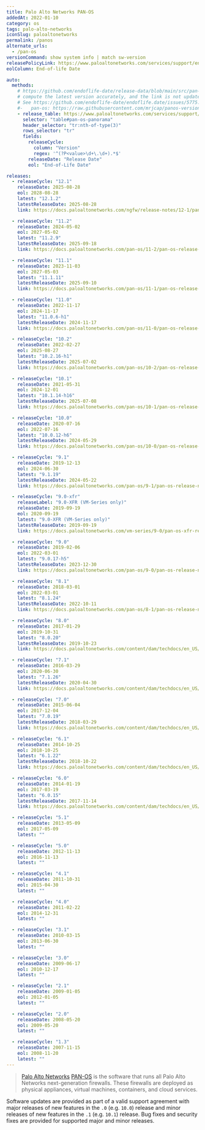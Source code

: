 ```yaml
---
title: Palo Alto Networks PAN-OS
addedAt: 2022-01-10
category: os
tags: palo-alto-networks
iconSlug: paloaltonetworks
permalink: /panos
alternate_urls:
  - /pan-os
versionCommand: show system info | match sw-version
releasePolicyLink: https://www.paloaltonetworks.com/services/support/end-of-life-announcements/end-of-life-summary
eolColumn: End-of-life Date

auto:
  methods:
    # https://github.com/endoflife-date/release-data/blob/main/src/pan-os.py works great, but the update-product-data.py script does not
    # compute the latest version accurately, and the link is not updated either. So we better disable this for now.
    # See https://github.com/endoflife-date/endoflife.date/issues/5775.
    #-   pan-os: https://raw.githubusercontent.com/mrjcap/panos-versions/master/PaloAltoVersions.json
    - release_table: https://www.paloaltonetworks.com/services/support/end-of-life-announcements/end-of-life-summary
      selector: "table#pan-os-panorama"
      header_selector: "tr:nth-of-type(3)"
      rows_selector: "tr"
      fields:
        releaseCycle:
          column: "Version"
          regex: '^(?P<value>\d+\.\d+).*$'
        releaseDate: "Release Date"
        eol: "End-of-Life Date"

releases:
  - releaseCycle: "12.1"
    releaseDate: 2025-08-28
    eol: 2028-08-28
    latest: "12.1.2"
    latestReleaseDate: 2025-08-28
    link: https://docs.paloaltonetworks.com/ngfw/release-notes/12-1/pan-os-12-1-2-known-and-addressed-issues/pan-os-12-1-2-addressed-issues

  - releaseCycle: "11.2"
    releaseDate: 2024-05-02
    eol: 2027-05-02
    latest: "11.2.9"
    latestReleaseDate: 2025-09-18
    link: https://docs.paloaltonetworks.com/pan-os/11-2/pan-os-release-notes/pan-os-11-2-9-known-and-addressed-issues/pan-os-11-2-9-addressed-issues

  - releaseCycle: "11.1"
    releaseDate: 2023-11-03
    eol: 2027-05-03
    latest: "11.1.11"
    latestReleaseDate: 2025-09-10
    link: https://docs.paloaltonetworks.com/pan-os/11-1/pan-os-release-notes/pan-os-11-1-11-known-and-addressed-issues/pan-os-11-1-11-addressed-issues

  - releaseCycle: "11.0"
    releaseDate: 2022-11-17
    eol: 2024-11-17
    latest: "11.0.6-h1"
    latestReleaseDate: 2024-11-17
    link: https://docs.paloaltonetworks.com/pan-os/11-0/pan-os-release-notes/pan-os-11-0-6-known-and-addressed-issues/pan-os-11-0-6-h1-addressed-issues

  - releaseCycle: "10.2"
    releaseDate: 2022-02-27
    eol: 2025-08-27
    latest: "10.2.16-h1"
    latestReleaseDate: 2025-07-02
    link: https://docs.paloaltonetworks.com/pan-os/10-2/pan-os-release-notes/pan-os-10-2-16-known-and-addressed-issues/pan-os-10-2-16-h1-addressed-issues

  - releaseCycle: "10.1"
    releaseDate: 2021-05-31
    eol: 2024-12-01
    latest: "10.1.14-h16"
    latestReleaseDate: 2025-07-08
    link: https://docs.paloaltonetworks.com/pan-os/10-1/pan-os-release-notes/pan-os-10-1-14-known-and-addressed-issues/pan-os-10-1-14-h16-addressed-issues

  - releaseCycle: "10.0"
    releaseDate: 2020-07-16
    eol: 2022-07-16
    latest: "10.0.12-h6"
    latestReleaseDate: 2024-05-29
    link: https://docs.paloaltonetworks.com/pan-os/10-0/pan-os-release-notes/pan-os-10-0-addressed-issues/pan-os-10-0-12-h6-addressed-issues

  - releaseCycle: "9.1"
    releaseDate: 2019-12-13
    eol: 2024-06-30
    latest: "9.1.19"
    latestReleaseDate: 2024-05-22
    link: https://docs.paloaltonetworks.com/pan-os/9-1/pan-os-release-notes/pan-os-9-1-addressed-issues/pan-os-9-1-19-addressed-issues

  - releaseCycle: "9.0-xfr"
    releaseLabel: "9.0-XFR (VM-Series only)"
    releaseDate: 2019-09-19
    eol: 2020-09-19
    latest: "9.0-XFR (VM-Series only)"
    latestReleaseDate: 2019-09-19
    link: https://docs.paloaltonetworks.com/vm-series/9-0/pan-os-xfr-release-notes/pan-os-90-xfr/pan-os-9-0-xfr-addressed-issues

  - releaseCycle: "9.0"
    releaseDate: 2019-02-06
    eol: 2022-03-01
    latest: "9.0.17-h5"
    latestReleaseDate: 2023-12-30
    link: https://docs.paloaltonetworks.com/pan-os/9-0/pan-os-release-notes/pan-os-9-0-addressed-issues/pan-os-9-0-17-h5-addressed-issues

  - releaseCycle: "8.1"
    releaseDate: 2018-03-01
    eol: 2022-03-01
    latest: "8.1.24"
    latestReleaseDate: 2022-10-11
    link: https://docs.paloaltonetworks.com/pan-os/8-1/pan-os-release-notes/pan-os-8-1-addressed-issues/pan-os-8-1-24-addressed-issues

  - releaseCycle: "8.0"
    releaseDate: 2017-01-29
    eol: 2019-10-31
    latest: "8.0.20"
    latestReleaseDate: 2019-10-23
    link: https://docs.paloaltonetworks.com/content/dam/techdocs/en_US/pdf/pan-os/8-0/pan-os-release-notes/pan-os-release-notes.pdf

  - releaseCycle: "7.1"
    releaseDate: 2016-03-29
    eol: 2020-06-30
    latest: "7.1.26"
    latestReleaseDate: 2020-04-30
    link: https://docs.paloaltonetworks.com/content/dam/techdocs/en_US/pdf/pan-os/7-1/pan-os-release-notes/pan-os-release-notes.pdf

  - releaseCycle: "7.0"
    releaseDate: 2015-06-04
    eol: 2017-12-04
    latest: "7.0.19"
    latestReleaseDate: 2018-03-29
    link: https://docs.paloaltonetworks.com/content/dam/techdocs/en_US/pdf/eol/pan-os-70-release-notes.pdf

  - releaseCycle: "6.1"
    releaseDate: 2014-10-25
    eol: 2018-10-25
    latest: "6.1.22"
    latestReleaseDate: 2018-10-22
    link: https://docs.paloaltonetworks.com/content/dam/techdocs/en_US/pdf/eol/pan-os-61-release-notes.pdf

  - releaseCycle: "6.0"
    releaseDate: 2014-01-19
    eol: 2017-03-19
    latest: "6.0.15"
    latestReleaseDate: 2017-11-14
    link: https://docs.paloaltonetworks.com/content/dam/techdocs/en_US/pdf/eol/pan-os-60-release-notes.pdf

  - releaseCycle: "5.1"
    releaseDate: 2013-05-09
    eol: 2017-05-09
    latest: ""

  - releaseCycle: "5.0"
    releaseDate: 2012-11-13
    eol: 2016-11-13
    latest: ""

  - releaseCycle: "4.1"
    releaseDate: 2011-10-31
    eol: 2015-04-30
    latest: ""

  - releaseCycle: "4.0"
    releaseDate: 2011-02-22
    eol: 2014-12-31
    latest: ""

  - releaseCycle: "3.1"
    releaseDate: 2010-03-15
    eol: 2013-06-30
    latest: ""

  - releaseCycle: "3.0"
    releaseDate: 2009-06-17
    eol: 2010-12-17
    latest: ""

  - releaseCycle: "2.1"
    releaseDate: 2009-01-05
    eol: 2012-01-05
    latest: ""

  - releaseCycle: "2.0"
    releaseDate: 2008-05-20
    eol: 2009-05-20
    latest: ""

  - releaseCycle: "1.3"
    releaseDate: 2007-11-15
    eol: 2008-11-20
    latest: ""
---
```


> [Palo Alto Networks](https://www.paloaltonetworks.com/) [PAN-OS](https://docs.paloaltonetworks.com/pan-os)
> is the software that runs all Palo Alto Networks next-generation firewalls. These firewalls are
> deployed as physical appliances, virtual machines, containers, and cloud services.

Software updates are provided as part of a valid support agreement with major releases of new
features in the `.0` (e.g. `10.0`) release and minor releases of new features in the `.1` (e.g.
`10.1`) release. Bug fixes and security fixes are provided for supported major and minor releases.

